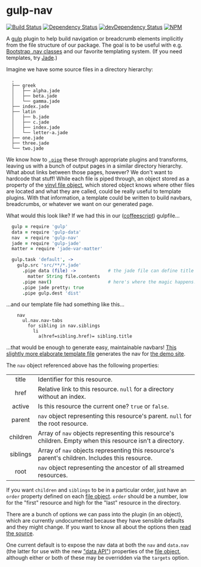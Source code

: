 gulp-nav
========

[![Build Status](https://travis-ci.org/jessaustin/gulp-nav.svg?branch=master)](https://travis-ci.org/jessaustin/gulp-nav "Travis")
[![Dependency Status](https://david-dm.org/jessaustin/gulp-nav.svg)](https://david-dm.org/jessaustin/gulp-nav "David")
[![devDependency Status](https://david-dm.org/jessaustin/gulp-nav/dev-status.svg)](https://david-dm.org/jessaustin/gulp-nav#info=devDependencies "David for dev dependencies")
[![NPM](https://nodei.co/npm/gulp-nav.png)](https://nodei.co/npm/gulp-nav/ "npmjs")

A [gulp](http://gulpjs.com/) plugin to help build navigation or breadcrumb
elements implicitly from the file structure of our package. The goal is to be
useful with e.g. [Bootstrap .nav
classes](http://getbootstrap.com/components/#nav) and our favorite templating
system. (If you need templates, try [Jade](http://jade-lang.com/).)

Imagine we have some source files in a directory hierarchy:
```
  .
  ├── greek
  │   ├── alpha.jade
  │   ├── beta.jade
  │   └── gamma.jade
  ├── index.jade
  ├── latin
  │   ├── b.jade
  │   ├── c.jade
  │   ├── index.jade
  │   └── letter-a.jade
  ├── one.jade
  ├── three.jade
  └── two.jade
```
We know how to
[`.pipe`](http://nodejs.org/api/stream.html#stream_readable_pipe_destination_options)
these through appropriate plugins and transforms, leaving us with a bunch of
output pages in a similar directory hierarchy. What about links between those
pages, however? We don't want to hardcode that stuff! While each file is piped
through, an object stored as a property of the [vinyl
file object](https://github.com/wearefractal/vinyl#file), which stored object
knows where other files are located and what they are called, could be really
useful to template plugins. With that information, a template could be written
to build navbars, breadcrumbs, or whatever we want on our generated page.

What would this look like? If we had this in our
([coffeescript](http://coffeescript.org/)) gulpfile...

```coffeescript
  gulp = require 'gulp'
  data = require 'gulp-data'
  nav  = require 'gulp-nav'
  jade = require 'gulp-jade'
  matter = require 'jade-var-matter'

  gulp.task 'default', ->
    gulp.src 'src/**/*.jade'
      .pipe data (file) ->            # the jade file can define title or order
        matter String file.contents
      .pipe nav()                     # here's where the magic happens!
      .pipe jade pretty: true
      .pipe gulp.dest 'dist'
```

...and our template file had something like this...

```jade
    nav
      ul.nav.nav-tabs
        for sibling in nav.siblings
          li
            a(href=sibling.href)= sibling.title
```

...that would be enough to generate easy, maintainable navbars! [This slightly
more elaborate template file](test/index.jade) generates the nav for [the demo
site](http://jessaustin.github.io/gulp-nav/).

The `nav` object referenced above has the following properties:

|          |                                                                  |
| :------: | ---------------------------------------------------------------- |
| title    | Identifier for this resource.                                    |
| href     | Relative link to this resource. `null` for a directory without an index. |
| active   | Is this resource the current one? `true` or `false`.             |
| parent   | `nav` object representing this resource's parent. `null` for the root resource. |
| children | Array of `nav` objects representing this resource's children. Empty when this resource isn't a directory. |
| siblings | Array of `nav` objects representing this resource's parent's children. Includes this resource. |
| root     | `nav` object representing the ancestor of all streamed resources. |

If you want `children` and `siblings` to be in a particular order, just have an
`order` property defined on each [file
object](https://github.com/wearefractal/vinyl#file). `order` should be a
number, low for the "first" resource and high for the "last" resource in the
directory.

There are a bunch of options we can pass into the plugin (in an object), which
are currently undocumented because they have sensible defaults and they might
change. If you want to know all about the options then [read the
source](gulp-nav.coffee#L30-L36).

One current default is to expose the nav data at both the `nav` and `data.nav`
(the latter for use with the new ["data
API"](https://github.com/colynb/gulp-data#note-to-gulp-plugin-authors))
properties of the [file object](https://github.com/wearefractal/vinyl#file),
although either or both of these may be overridden via the `targets` option.
